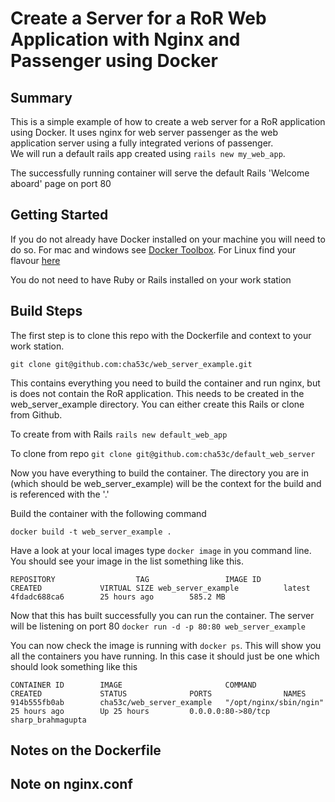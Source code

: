 # Create a Server for a RoR Web Application with Nginx and Passenger using Docker

## Summary
This is a simple example of how to create a web server for a RoR application using Docker. It uses nginx for web server
passenger as the web application server using a fully integrated verions of passenger.  
We will run a default rails app created using `rails new my_web_app`.

The successfully running container will serve the default Rails 'Welcome aboard' page on port 80

## Getting Started
If you do not already have Docker installed on your machine you will need to do so. For mac and windows see [Docker Toolbox](https://www.docker.com/docker-toolbox). For Linux find your flavour [here](http://docs.docker.com/v1.8/installation/)

You do not need to have Ruby or Rails installed on your work station

## Build Steps
The first step is to clone this repo with the Dockerfile and context to your work station.

`git clone git@github.com:cha53c/web_server_example.git`

This contains everything you need to build the container and run nginx, but is does not contain the RoR application.
This needs to be created in the web_server_example directory.  You can either create this Rails or clone from Github.

To create from with Rails
`rails new default_web_app`


To clone from repo
`git clone git@github.com:cha53c/default_web_server`

Now you have everything to build the container.  The directory you are in (which should be web_server_example) will be the context for the build and is referenced with the '.'

Build the container with the following command

`docker build -t web_server_example .`

Have a look at your local images type `docker image` in you command line. You should see your image in the list something like this.

`REPOSITORY                  TAG                 IMAGE ID            CREATED             VIRTUAL SIZE
web_server_example          latest              4fdadc688ca6        25 hours ago        585.2 MB`


Now that this has built successfully you can run the container. The server will be listening on port 80
`docker run -d -p 80:80 web_server_example`

You can now check the image is running with `docker ps`. This will show you all the containers you have running. In this case it should just be one which should look something like this

`CONTAINER ID        IMAGE                       COMMAND                  CREATED             STATUS              PORTS                NAMES
914b555fb0ab        cha53c/web_server_example   "/opt/nginx/sbin/ngin"   25 hours ago        Up 25 hours         0.0.0.0:80->80/tcp   sharp_brahmagupta`


## Notes on the Dockerfile
## Note on nginx.conf
